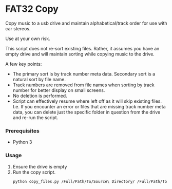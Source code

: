 # FAT32 Copy

Copy music to a usb drive and maintain alphabetical/track order for use with car stereos.

Use at your own risk.

This script does not re-sort existing files. Rather, it assumes you have an empty drive and will maintain sorting while copying music to the drive.

A few key points:

* The primary sort is by track number meta data. Secondary sort is a natural sort by file name.
* Track numbers are removed from file names when sorting by track number for better display on small screens.
* No deletion is performed.
* Script can effectively resume where left off as it will skip existing files. I.e. If you encounter an error or files that are missing track number meta data, you can delete just the specific folder in question from the drive and re-run the script.

### Prerequisites

* Python 3

### Usage

1. Ensure the drive is empty
2. Run the copy script.
    ```sh
    python copy_files.py /Full/Path/To/Source\ Directory/ /Full/Path/To/Destination/Drive/
    ```

